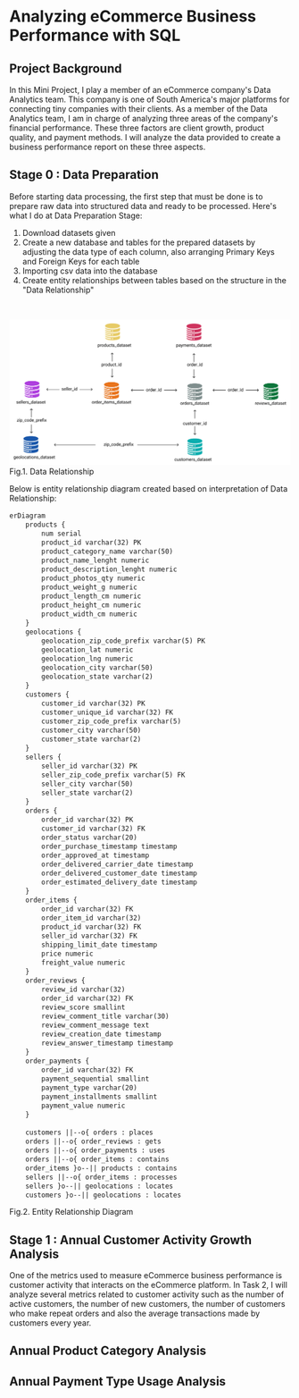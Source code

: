 # Analyzing eCommerce Business Performance with SQL

## Project Background 
In this Mini Project, I play a member of an eCommerce company's Data Analytics team. This company is one of South America's major platforms for connecting tiny companies with their clients. As a member of the Data Analytics team, I am in charge of analyzing three areas of the company's financial performance. These three factors are client growth, product quality, and payment methods. I will analyze the data provided to create a business performance report on these three aspects.

## Stage 0 : Data Preparation
Before starting data processing, the first step that must be done is to prepare raw data into structured data and ready to be processed. Here's what I do at Data Preparation Stage:

1. Download datasets given
2. Create a new database and tables for the prepared datasets by adjusting the data type of each column, also arranging Primary Keys and Foreign Keys for each table
3. Importing csv data into the database
4. Create entity relationships between tables based on the structure in the "Data Relationship"
<br>

![Alt text](https://github.com/salsmardhiyah/Mini-Project-01/blob/main/Task-01-Data-Preparation/Data+Relationship.png?raw=true)
<br>Fig.1. Data Relationship

Below is entity relationship diagram created based on interpretation of Data Relationship:

```mermaid
erDiagram
    products {
        num serial
        product_id varchar(32) PK
        product_category_name varchar(50)
        product_name_lenght numeric
        product_description_lenght numeric
        product_photos_qty numeric
        product_weight_g numeric
        product_length_cm numeric
        product_height_cm numeric
        product_width_cm numeric
    }
    geolocations {
        geolocation_zip_code_prefix varchar(5) PK
        geolocation_lat numeric
        geolocation_lng numeric
        geolocation_city varchar(50)
        geolocation_state varchar(2)
    }
    customers {
        customer_id varchar(32) PK
        customer_unique_id varchar(32) FK
        customer_zip_code_prefix varchar(5)
        customer_city varchar(50)
        customer_state varchar(2)
    }
    sellers {
        seller_id varchar(32) PK
        seller_zip_code_prefix varchar(5) FK
        seller_city varchar(50)
        seller_state varchar(2)
    }
    orders {
        order_id varchar(32) PK
        customer_id varchar(32) FK
        order_status varchar(20)
        order_purchase_timestamp timestamp
        order_approved_at timestamp
        order_delivered_carrier_date timestamp
        order_delivered_customer_date timestamp
        order_estimated_delivery_date timestamp
    }
    order_items {
        order_id varchar(32) FK
        order_item_id varchar(32)
        product_id varchar(32) FK
        seller_id varchar(32) FK
        shipping_limit_date timestamp
        price numeric
        freight_value numeric
    }
    order_reviews {
        review_id varchar(32)
        order_id varchar(32) FK
        review_score smallint
        review_comment_title varchar(30)
        review_comment_message text
        review_creation_date timestamp
        review_answer_timestamp timestamp
    }
    order_payments {
        order_id varchar(32) FK
        payment_sequential smallint
        payment_type varchar(20)
        payment_installments smallint
        payment_value numeric
    }

    customers ||--o{ orders : places
    orders ||--o{ order_reviews : gets
    orders ||--o{ order_payments : uses
    orders ||--o{ order_items : contains
    order_items }o--|| products : contains
    sellers ||--o{ order_items : processes
    sellers }o--|| geolocations : locates
    customers }o--|| geolocations : locates
```
Fig.2. Entity Relationship Diagram

## Stage 1 : Annual Customer Activity Growth Analysis
One of the metrics used to measure eCommerce business performance is customer activity that interacts on the eCommerce platform. In Task 2, I will analyze several metrics related to customer activity such as the number of active customers, the number of new customers, the number of customers who make repeat orders and also the average transactions made by customers every year.


## Annual Product Category Analysis

## Annual Payment Type Usage Analysis